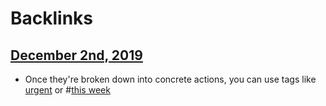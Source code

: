 
# Backlinks
## [December 2nd, 2019](<December 2nd, 2019.md>)
- Once they're broken down into concrete actions, you can use tags like [urgent](<urgent.md>) or #[this week](<this week.md>)

